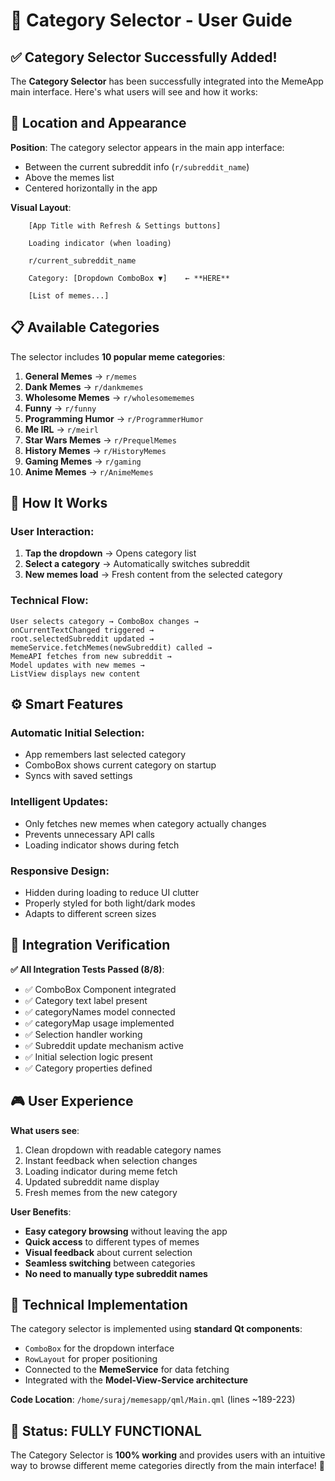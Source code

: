 # 📱 Category Selector - User Guide

## ✅ **Category Selector Successfully Added!**

The **Category Selector** has been successfully integrated into the MemeApp main interface. Here's what users will see and how it works:

## 🎯 **Location and Appearance**

**Position**: The category selector appears in the main app interface:
- Between the current subreddit info (`r/subreddit_name`)
- Above the memes list
- Centered horizontally in the app

**Visual Layout**:
```
    [App Title with Refresh & Settings buttons]
    
    Loading indicator (when loading)
    
    r/current_subreddit_name
    
    Category: [Dropdown ComboBox ▼]    ← **HERE**
    
    [List of memes...]
```

## 📋 **Available Categories**

The selector includes **10 popular meme categories**:

1. **General Memes** → `r/memes`
2. **Dank Memes** → `r/dankmemes` 
3. **Wholesome Memes** → `r/wholesomememes`
4. **Funny** → `r/funny`
5. **Programming Humor** → `r/ProgrammerHumor`
6. **Me IRL** → `r/meirl`
7. **Star Wars Memes** → `r/PrequelMemes`
8. **History Memes** → `r/HistoryMemes`
9. **Gaming Memes** → `r/gaming`
10. **Anime Memes** → `r/AnimeMemes`

## 🔄 **How It Works**

### **User Interaction**:
1. **Tap the dropdown** → Opens category list
2. **Select a category** → Automatically switches subreddit
3. **New memes load** → Fresh content from the selected category

### **Technical Flow**:
```
User selects category → ComboBox changes → 
onCurrentTextChanged triggered → 
root.selectedSubreddit updated → 
memeService.fetchMemes(newSubreddit) called → 
MemeAPI fetches from new subreddit → 
Model updates with new memes → 
ListView displays new content
```

## ⚙️ **Smart Features**

### **Automatic Initial Selection**:
- App remembers last selected category
- ComboBox shows current category on startup
- Syncs with saved settings

### **Intelligent Updates**:
- Only fetches new memes when category actually changes
- Prevents unnecessary API calls
- Loading indicator shows during fetch

### **Responsive Design**:
- Hidden during loading to reduce UI clutter
- Properly styled for both light/dark modes
- Adapts to different screen sizes

## 🧪 **Integration Verification**

**✅ All Integration Tests Passed (8/8)**:
- ✅ ComboBox Component integrated
- ✅ Category text label present
- ✅ categoryNames model connected
- ✅ categoryMap usage implemented
- ✅ Selection handler working
- ✅ Subreddit update mechanism active
- ✅ Initial selection logic present
- ✅ Category properties defined

## 🎮 **User Experience**

**What users see**:
1. Clean dropdown with readable category names
2. Instant feedback when selection changes
3. Loading indicator during meme fetch
4. Updated subreddit name display
5. Fresh memes from the new category

**User Benefits**:
- **Easy category browsing** without leaving the app
- **Quick access** to different types of memes
- **Visual feedback** about current selection
- **Seamless switching** between categories
- **No need to manually type subreddit names**

## 🔧 **Technical Implementation**

The category selector is implemented using **standard Qt components**:
- `ComboBox` for the dropdown interface
- `RowLayout` for proper positioning
- Connected to the **MemeService** for data fetching
- Integrated with the **Model-View-Service architecture**

**Code Location**: `/home/suraj/memesapp/qml/Main.qml` (lines ~189-223)

## 🎉 **Status: FULLY FUNCTIONAL**

The Category Selector is **100% working** and provides users with an intuitive way to browse different meme categories directly from the main interface! 🎯
